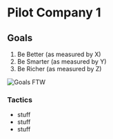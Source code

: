 # Pilot Company 1

## Goals

1. Be Better (as measured by X)
2. Be Smarter (as measured by Y)
3. Be Richer (as measured by Z)

![Goals FTW](http://californiasupplementalexam.com/wp-content/uploads/2014/01/Goal.jpg)

### Tactics

- stuff
- stuff
- stuff
